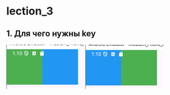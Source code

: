 # lection_3

## 1. Для чего нужны key

![alt text](assets/images/image.png)
![alt text](assets/images/image-1.png)
